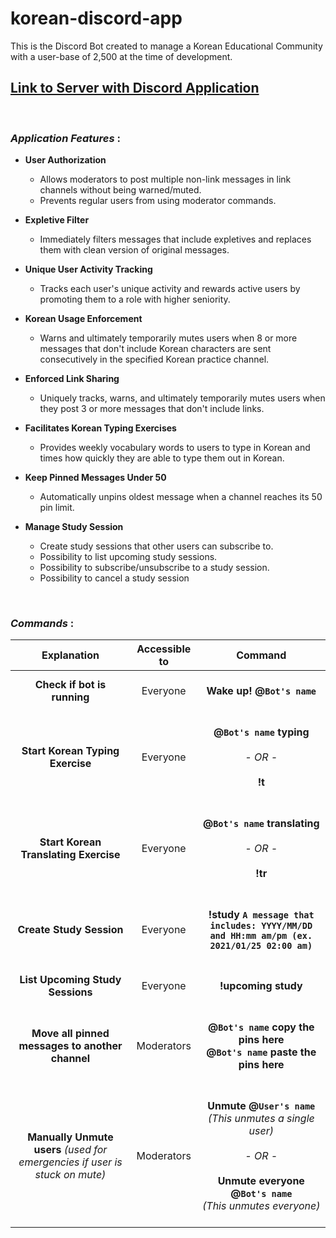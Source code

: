 # korean-discord-app
 This is the Discord Bot created to manage a Korean Educational Community with a user-base of 2,500 at the time of development.

## [Link to Server with Discord Application](https://discord.gg/my25Bkqjz2)
<br>

### ***Application Features*** :
- **User Authorization**
  - Allows moderators to post multiple non-link messages in link channels without being warned/muted.
  - Prevents regular users from using moderator commands.

- **Expletive Filter**
  - Immediately filters messages that include expletives and replaces them with clean version of original messages.

- **Unique User Activity Tracking**
  - Tracks each user's unique activity and rewards active users by promoting them to a role with higher seniority.

- **Korean Usage Enforcement**
  - Warns and ultimately temporarily mutes users when 8 or more messages that don't include Korean characters are sent consecutively in the specified Korean practice channel.

- **Enforced Link Sharing**
  - Uniquely tracks, warns, and ultimately temporarily mutes users when they post 3 or more messages that don't include links.

- **Facilitates Korean Typing Exercises**
  - Provides weekly vocabulary words to users to type in Korean and times how quickly they are able to type them out in Korean.

- **Keep Pinned Messages Under 50**
  - Automatically unpins oldest message when a channel reaches its 50 pin limit.

- **Manage Study Session**
  - Create study sessions that other users can subscribe to.
  - Possibility to list upcoming study sessions.
  - Possibility to subscribe/unsubscribe to a study session.
  - Possibility to cancel a study session
<br>

### ***Commands*** :

| Explanation|  Accessible to  | Command |
| :---:         |     :---:      |          :---: |
| **Check if bot is running** |  Everyone  | <br>**Wake up! @`Bot's name`** <br><br> |
| **Start Korean Typing Exercise** |  Everyone  | <br>**@`Bot's name` typing<br><br>***- OR -***<br><br>!t**<br><br> |
| **Start Korean Translating Exercise** |  Everyone  | <br>**@`Bot's name` translating<br><br>***- OR -***<br><br>!tr**<br><br> |
| **Create Study Session** |  Everyone  | <br>**!study `A message that includes: YYYY/MM/DD and HH:mm am/pm (ex. 2021/01/25 02:00 am)`**<br><br> |
| **List Upcoming Study Sessions** |  Everyone  | <br>**!upcoming study**<br><br> |
| **Move all pinned messages to another channel**|  Moderators   | <br> **@`Bot's name` copy the pins here<br>@`Bot's name` paste the pins here** <br><br>  |
| **Manually Unmute users** *(used for emergencies if user is stuck on mute)* |  Moderators  | <br>**Unmute @`User's name`<br>***(This unmutes a single user)***<br><br>***- OR -***<br><br>Unmute everyone @`Bot's name`<br>** *(This unmutes everyone)*<br><br>|
